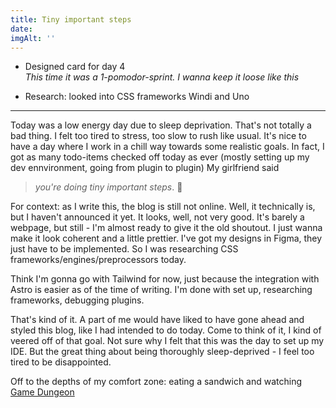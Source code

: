 ```yaml
---
title: Tiny important steps
date:
imgAlt: ''
---
```


-   Designed card for day 4\
    _This time it was a 1-pomodor-sprint. I wanna keep it loose like this_

-   Research: looked into CSS frameworks Windi and Uno

---

Today was a low energy day due to sleep deprivation. That's not totally a bad thing. I felt too tired to stress, too slow to rush like usual. It's nice to have a day where I work in a chill way towards some realistic goals. In fact, I got as many todo-items checked off today as ever (mostly setting up my dev ennvironment, going from plugin to plugin) My girlfriend said

> _you're doing tiny important steps_. 💚

For context: as I write this, the blog is still not online. Well, it technically is, but I haven't announced it yet. It looks, well, not very good. It's barely a webpage, but still - I'm almost ready to give it the old shoutout. I just wanna make it look coherent and a little prettier. I've got my designs in Figma, they just have to be implemented. So I was researching CSS frameworks/engines/preprocessors today.

Think I'm gonna go with Tailwind for now, just because the integration with Astro is easier as of the time of writing. I'm done with set up, researching frameworks, debugging plugins.

That's kind of it. A part of me would have liked to have gone ahead and styled this blog, like I had intended to do today. Come to think of it, I kind of veered off of that goal. Not sure why I felt that this was the day to set up my IDE. But the great thing about being thoroughly sleep-deprived - I feel too tired to be disappointed.

Off to the depths of my comfort zone: eating a sandwich and watching [Game Dungeon](https://www.youtube.com/watch?v=y_oS9XBxlwM)
